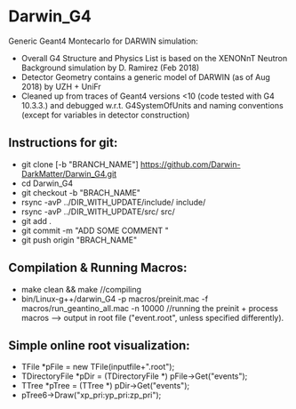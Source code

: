 # Darwin_G4
Generic Geant4 Montecarlo for DARWIN simulation: 

- Overall G4 Structure and Physics List is based on the XENONnT Neutron Background simulation by D. Ramirez (Feb 2018)
- Detector Geometry contains a generic model of DARWIN (as of Aug 2018) by UZH + UniFr
- Cleaned up from traces of Geant4 versions <10 (code tested with G4 10.3.3.) and debugged w.r.t. G4SystemOfUnits and naming conventions (except for variables in detector construction)


## Instructions for git:
-  git clone [-b "BRANCH_NAME"] https://github.com/Darwin-DarkMatter/Darwin_G4.git 
-  cd Darwin_G4
-  git checkout -b "BRACH_NAME"
-  rsync -avP ../DIR_WITH_UPDATE/include/ include/  
-  rsync -avP ../DIR_WITH_UPDATE/src/ src/
-  git add .
-  git commit -m "ADD SOME COMMENT "
-  git push origin "BRACH_NAME"

## Compilation & Running Macros:
- make clean && make   //compiling 
- bin/Linux-g++/darwin_G4 -p macros/preinit.mac -f macros/run_geantino_all.mac -n 10000  //running the preinit + process macros
--> output in root file ("event.root", unless specified differently). 

## Simple online root visualization: 
-  TFile *pFile = new TFile(inputfile+".root");
-  TDirectoryFile *pDir = (TDirectoryFile *) pFile->Get("events");
-  TTree *pTree = (TTree *) pDir->Get("events");
-  pTree6->Draw("xp_pri:yp_pri:zp_pri");
